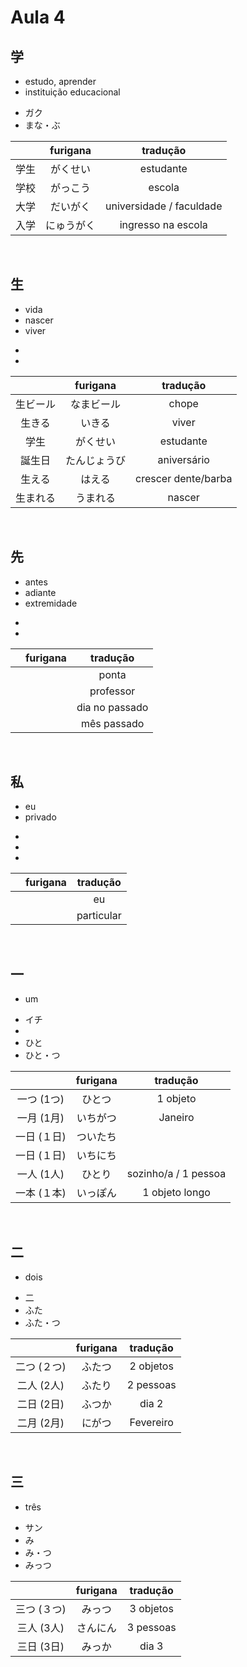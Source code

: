 # Aula 4


## 学
<ul><li>estudo, aprender</li><li>instituição educacional</li></ul>

<ul><li>ガク</li><li>まな・ぶ</li></ul>

|  | furigana | tradução |
|:---:|:---:|:---:|
| 学生 | がくせい | estudante |
| 学校 | がっこう | escola |
| 大学 | だいがく | universidade / faculdade |
| 入学 | にゅうがく | ingresso na escola |

<br>


## 生
<ul><li>vida</li><li>nascer</li><li>viver</li></ul>

<ul><li></li><li></li></ul>

|  | furigana | tradução |
|:---:|:---:|:---:|
| 生ビール | なまビール | chope |
| 生きる | いきる | viver |
| 学生 | がくせい | estudante |
| 誕生日 | たんじょうび | aniversário |
| 生える | はえる | crescer dente/barba |
| 生まれる | うまれる | nascer |

<br>


## 先
<ul><li>antes</li><li>adiante</li><li>extremidade</li></ul>

<ul><li></li><li></li></ul>

|  | furigana | tradução |
|:---:|:---:|:---:|
|  |  | ponta |
|  |  | professor |
|  |  | dia no passado |
|  |  | mês passado |

<br>


## 私
<ul><li>eu</li><li>privado</li></ul>

<ul><li></li><li></li><li></li></ul>

|  | furigana | tradução |
|:---:|:---:|:---:|
|  |  | eu |
|  |  | particular |
<br>


## 一
- um

<ul><li>イチ</li><li></li><li>ひと</li><li>ひと・つ</li></ul>

|  | furigana | tradução |
|:---:|:---:|:---:|
| 一つ (1つ) | ひとつ | 1 objeto |
| 一月 (1月) | いちがつ | Janeiro |
| 一日 (１日) | ついたち |  |
| 一日 (１日) | いちにち |  |
| 一人 (1人) | ひとり | sozinho/a / 1 pessoa |
| 一本 (１本) | いっぽん | 1 objeto longo |

<br>


## 二
- dois

<ul><li>二</li><li>ふた</li><li>ふた・つ</li></ul>

|  | furigana | tradução |
|:---:|:---:|:---:|
| 二つ (２つ) | ふたつ | 2 objetos |
| 二人 (2人) | ふたり | 2 pessoas |
| 二日 (2日) | ふつか | dia 2 |
| 二月 (2月) | にがつ | Fevereiro |

<br>


## 三
- três

<ul><li>サン</li><li>み</li><li>み・つ</li><li>みっつ</li></ul>

|  | furigana | tradução |
|:---:|:---:|:---:|
| 三つ (３つ) | みっつ | 3 objetos |
| 三人 (3人) | さんにん | 3 pessoas |
| 三日 (3日) | みっか | dia 3 |   